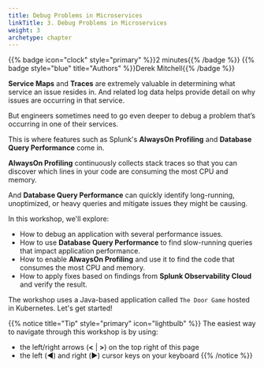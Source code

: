 ```yaml
---
title: Debug Problems in Microservices
linkTitle: 3. Debug Problems in Microservices
weight: 3
archetype: chapter
---
```

{{% badge icon="clock" style="primary" %}}2 minutes{{% /badge %}} {{% badge style="blue" title="Authors" %}}Derek Mitchell{{% /badge %}}

**Service Maps** and **Traces** are extremely valuable in determining what service an issue resides in.  And related log data helps provide detail on why issues are occurring in that service.  

But engineers sometimes need to go even deeper to debug a problem that’s occurring in one of their services.  

This is where features such as Splunk's **AlwaysOn Profiling** and **Database Query Performance** come in.

**AlwaysOn Profiling** continuously collects stack traces so that you can discover which lines in your code are consuming the most CPU and memory.  

And **Database Query Performance** can quickly identify long-running, unoptimized, or heavy queries and mitigate issues they might be causing. 

In this workshop, we'll explore:

* How to debug an application with several performance issues. 
* How to use **Database Query Performance** to find slow-running queries that impact application performance. 
* How to enable **AlwaysOn Profiling** and use it to find the code that consumes the most CPU and memory. 
* How to apply fixes based on findings from **Splunk Observability Cloud** and verify the result. 

The workshop uses a Java-based application called `The Door Game` hosted in Kubernetes. Let's get started!

{{% notice title="Tip" style="primary"  icon="lightbulb" %}}
The easiest way to navigate through this workshop is by using:

* the left/right arrows (**<** | **>**) on the top right of this page
* the left (◀️) and right (▶️) cursor keys on your keyboard
  {{% /notice %}}
